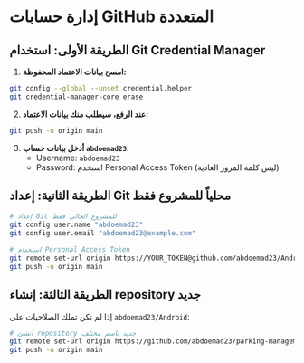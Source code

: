 # إدارة حسابات GitHub المتعددة

## الطريقة الأولى: استخدام Git Credential Manager

1. **امسح بيانات الاعتماد المحفوظة:**
```bash
git config --global --unset credential.helper
git credential-manager-core erase
```

2. **عند الرفع، سيطلب منك بيانات الاعتماد:**
```bash
git push -u origin main
```

3. **أدخل بيانات حساب `abdoemad23`:**
   - Username: `abdoemad23`
   - Password: استخدم Personal Access Token (ليس كلمة المرور العادية)

## الطريقة الثانية: إعداد Git محلياً للمشروع فقط

```bash
# إعداد Git للمشروع الحالي فقط
git config user.name "abdoemad23"
git config user.email "abdoemad23@example.com"

# استخدام Personal Access Token
git remote set-url origin https://YOUR_TOKEN@github.com/abdoemad23/Android.git
git push -u origin main
```

## الطريقة الثالثة: إنشاء repository جديد

إذا لم تكن تملك الصلاحيات على `abdoemad23/Android`:

```bash
# أنشئ repository جديد باسم مختلف
git remote set-url origin https://github.com/abdoemad23/parking-management-app.git
git push -u origin main
```

